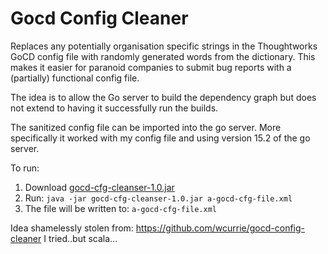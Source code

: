 # Gocd Config Cleaner

Replaces any potentially organisation specific strings in the Thoughtworks GoCD
config file with randomly generated words from the dictionary. This makes it
easier for paranoid companies to submit bug reports with a (partially)
functional config file.

The idea is to allow the Go server to build the dependency graph but does
not extend to having it successfully run the builds.

The sanitized config file can be imported into the go server. More specifically
it worked with my config file and using version 15.2 of the go server.

To run:

1. Download [gocd-cfg-cleanser-1.0.jar](releases/gocd-cfg-cleanser-1.0.jar)
2. Run: ``java -jar gocd-cfg-cleanser-1.0.jar a-gocd-cfg-file.xml``
3. The file will be written to: ``a-gocd-cfg-file.xml``

Idea shamelessly stolen from: https://github.com/wcurrie/gocd-config-cleaner
I tried..but scala...

